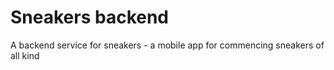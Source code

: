 # Sneakers backend
A backend service for sneakers - a mobile app for commencing sneakers of all kind
